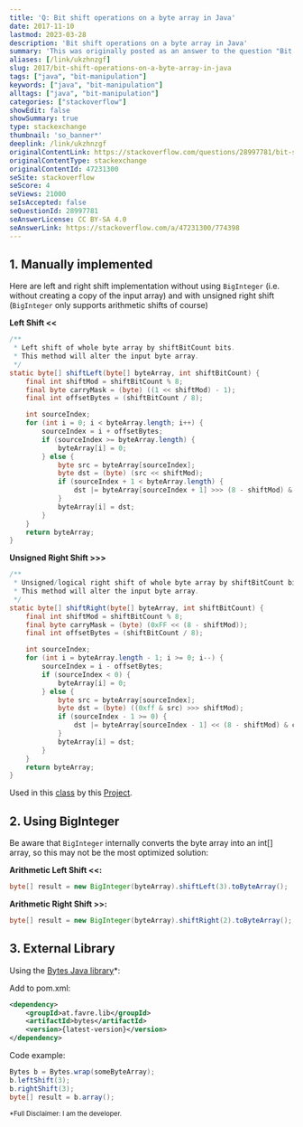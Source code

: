 ```yaml
---
title: 'Q: Bit shift operations on a byte array in Java'
date: 2017-11-10
lastmod: 2023-03-28
description: 'Bit shift operations on a byte array in Java'
summary: 'This was originally posted as an answer to the question "Bit shift operations on a byte array in Java" on stackoverflow.com.'
aliases: [/link/ukzhnzgf]
slug: 2017/bit-shift-operations-on-a-byte-array-in-java
tags: ["java", "bit-manipulation"]
keywords: ["java", "bit-manipulation"]
alltags: ["java", "bit-manipulation"]
categories: ["stackoverflow"]
showEdit: false
showSummary: true
type: stackexchange
thumbnail: 'so_banner*'
deeplink: /link/ukzhnzgf
originalContentLink: https://stackoverflow.com/questions/28997781/bit-shift-operations-on-a-byte-array-in-java
originalContentType: stackexchange
originalContentId: 47231300
seSite: stackoverflow
seScore: 4
seViews: 21000
seIsAccepted: false
seQuestionId: 28997781
seAnswerLicense: CC BY-SA 4.0
seAnswerLink: https://stackoverflow.com/a/47231300/774398
---
```

1\. Manually implemented
------------------------

Here are left and right shift implementation without using `BigInteger` (i.e. without creating a copy of the input array) and with unsigned right shift (`BigInteger` only supports arithmetic shifts of course)

**Left Shift <<**

```java
/**
 * Left shift of whole byte array by shiftBitCount bits. 
 * This method will alter the input byte array.
 */
static byte[] shiftLeft(byte[] byteArray, int shiftBitCount) {
    final int shiftMod = shiftBitCount % 8;
    final byte carryMask = (byte) ((1 << shiftMod) - 1);
    final int offsetBytes = (shiftBitCount / 8);

    int sourceIndex;
    for (int i = 0; i < byteArray.length; i++) {
        sourceIndex = i + offsetBytes;
        if (sourceIndex >= byteArray.length) {
            byteArray[i] = 0;
        } else {
            byte src = byteArray[sourceIndex];
            byte dst = (byte) (src << shiftMod);
            if (sourceIndex + 1 < byteArray.length) {
                dst |= byteArray[sourceIndex + 1] >>> (8 - shiftMod) & carryMask;
            }
            byteArray[i] = dst;
        }
    }
    return byteArray;
}

```

**Unsigned Right Shift >>>**

```java
/**
 * Unsigned/logical right shift of whole byte array by shiftBitCount bits. 
 * This method will alter the input byte array.
 */
static byte[] shiftRight(byte[] byteArray, int shiftBitCount) {
    final int shiftMod = shiftBitCount % 8;
    final byte carryMask = (byte) (0xFF << (8 - shiftMod));
    final int offsetBytes = (shiftBitCount / 8);

    int sourceIndex;
    for (int i = byteArray.length - 1; i >= 0; i--) {
        sourceIndex = i - offsetBytes;
        if (sourceIndex < 0) {
            byteArray[i] = 0;
        } else {
            byte src = byteArray[sourceIndex];
            byte dst = (byte) ((0xff & src) >>> shiftMod);
            if (sourceIndex - 1 >= 0) {
                dst |= byteArray[sourceIndex - 1] << (8 - shiftMod) & carryMask;
            }
            byteArray[i] = dst;
        }
    }
    return byteArray;
}

```

Used in this [class](https://github.com/patrickfav/bytes-java/blob/master/src/main/java/at/favre/lib/bytes/Util.java) by this [Project](https://github.com/patrickfav/bytes-java).

2\. Using BigInteger
--------------------

Be aware that `BigInteger` internally converts the byte array into an int\[\] array, so this may not be the most optimized solution:

**Arithmetic Left Shift <<:**

```java
byte[] result = new BigInteger(byteArray).shiftLeft(3).toByteArray();

```

**Arithmetic Right Shift >>:**

```java
byte[] result = new BigInteger(byteArray).shiftRight(2).toByteArray();

```

3\. External Library
--------------------

Using the [Bytes Java library](https://github.com/patrickfav/bytes-java)\*:

Add to pom.xml:

```xml
<dependency>
    <groupId>at.favre.lib</groupId>
    <artifactId>bytes</artifactId>
    <version>{latest-version}</version>
</dependency>

```

Code example:

```java
Bytes b = Bytes.wrap(someByteArray);
b.leftShift(3);
b.rightShift(3);
byte[] result = b.array();

```

<sub>*Full Disclaimer: I am the developer.</sub>